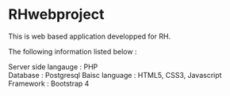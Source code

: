 # RHwebproject

This is web based application developped for RH.

The following information listed below : 

Server side langauge : PHP <br>
Database : Postgresql
Baisc language : HTML5, CSS3, Javascript
Framework : Bootstrap 4


